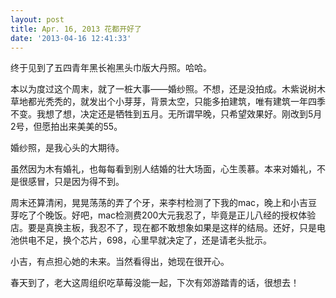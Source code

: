 ```yaml
---
layout: post
title: Apr. 16, 2013 花都开好了
date: '2013-04-16 12:41:33'
---
```



终于见到了五四青年黑长袍黑头巾版大丹照。哈哈。

本以为度过这个周末，就了一桩大事——婚纱照。不想，还是没拍成。木紫说树木草地都光秃秃的，就发出个小芽芽，背景太空，只能多拍建筑，唯有建筑一年四季不变。我想了想，决定还是牺牲到五月。无所谓早晚，只希望效果好。刚改到5月2号，但愿拍出来美美的55。

婚纱照，是我心头的大期待。

虽然因为木有婚礼，也每每看到别人结婚的壮大场面，心生羡慕。本来对婚礼，不是很感冒，只是因为得不到。

周末还算清闲，晃晃荡荡的弄了个牙，来李村检测了下我的mac，晚上和小吉豆芽吃了个晚饭。好吧，mac检测费200大元我忍了，毕竟是正儿八经的授权体验店。要是真换主板，我忍不了，现在都不敢想象如果是这样的结局。还好，只是电池供电不足，换个芯片，698，心里早就决定了，还是请老头批示。

小吉，有点担心她的未来。当然看得出，她现在很开心。

春天到了，老大这周组织吃草莓没能一起，下次有郊游踏青的话，很想去！


